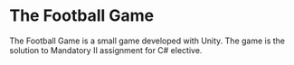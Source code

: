 # The Football Game
The Football Game is a small game developed with Unity.
The game is the solution to Mandatory II assignment for C# elective.

